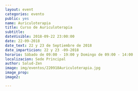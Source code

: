```yaml
---
layout: event
categories: evento
public: yes
name: Auriculoterapia
title: Curso de Auriculoterapia
subtitle:
dateVisible: 2018-09-22 23:00:00
date: 22-09-2018
date_text: 22 y 23 de Septiembre de 2018
date_imparticion: 22 y 23 -09-2018
horario: Sábado de 09:00 - 19:00 y Domingo de 09:00 - 14:00
localizacion: Sede Principal
author: Salud-Zen
image: img/eventos/220918Auriculoterapia.jpg
image_prop:
image2:

---
```


